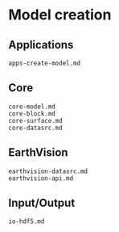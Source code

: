 # Model creation

## Applications

```{toctree}
apps-create-model.md
```

## Core

```{toctree}
core-model.md
core-block.md
core-surface.md
core-datasrc.md
```

## EarthVision

```{toctree}
earthvision-datasrc.md
earthvision-api.md
```

## Input/Output

```{toctree}
io-hdf5.md
```
